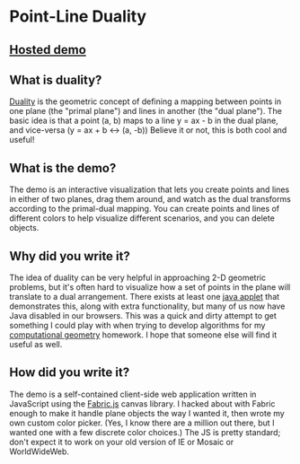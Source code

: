 Point-Line Duality
==================

## [Hosted demo](http://students.cec.wustl.edu/~tdeck/duality/)

What is duality?
----------------
[Duality](http://en.wikipedia.org/wiki/Duality_%28projective_geometry%29) is the
geometric concept of defining a mapping between points in one plane 
(the "primal plane") and lines in another (the "dual plane"). The basic idea
is that a point (a, b) maps to a line y = ax - b in the dual plane, and vice-versa 
(y = ax + b <-> (a, -b)) Believe it or not, this is both cool and useful!

What is the demo?
-----------------
The demo is an interactive visualization that lets you create points and lines
in either of two planes, drag them around, and watch as the dual transforms
according to the primal-dual mapping. You can create points and lines of 
different colors to help visualize different scenarios, and you can delete
objects. 

Why did you write it?
---------------------
The idea of duality can be very helpful in approaching 2-D geometric
problems, but it's often hard to visualize how a
set of points in the plane will translate to a dual arrangement. There exists
at least one [java applet](http://nms.lcs.mit.edu/~aklmiu/6.838/dual/) that
demonstrates this, along with extra functionality, but many of us now have
Java disabled in our browsers.
This was a quick and dirty attempt to get something I could play with when 
trying to develop algorithms for my 
[computational geometry](http://www.cse.wustl.edu/~taoju/cse546/) homework. 
I hope that someone else will find it useful as well.

How did you write it?
---------------------
The demo is a self-contained client-side web application written in JavaScript
using the [Fabric.js](http://fabricjs.com/) canvas library. I hacked about
with Fabric enough to make it handle plane objects the way I wanted it, then
wrote my own custom color picker. (Yes, I know there are a million out there,
but I wanted one with a few discrete color choices.) The JS is pretty standard;
don't expect it to work on your old version of IE or Mosaic or WorldWideWeb.
